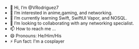 - 👋 Hi, I’m @VRodriguez7
- 👀 I’m interested in anime,gaming, and networking.
- 🌱 I’m currently learning Swift, SwiftUI Vapor, and NOSQL.
- 💞️ I’m looking to collaborating with any networking specialist.
- 📫 How to reach me ...
- 😄 Pronouns: He/Him/His
- ⚡ Fun fact: I'm a cosplayer 

<!---
VRodriguez7/VRodriguez7 is a ✨ special ✨ repository because its `README.md` (this file) appears on your GitHub profile.
You can click the Preview link to take a look at your changes.
--->
